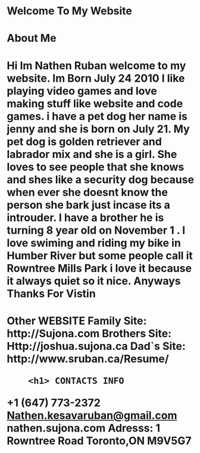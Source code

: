 <!DOCTYPE html>
<html>
    <head>
        <meta charset="utf-8">
        <title>Nathen Website</title>
    </head>
    <body>
<h1> Welcome To My Website </h1>
<h1> About Me</h1>
<h1> Hi Im Nathen Ruban welcome to my website. Im Born July 24 2010  I like playing video games and love making stuff like website and code games. i have a pet dog her name is jenny and she is born on July 21. My pet dog is golden retriever and labrador mix and she is a girl. She loves to see people that she knows  and shes like a security dog because when ever she doesnt know the person she bark just incase its a introuder. I have a brother  he is turning 8 year old on November 1 .  I love swiming and riding my bike in Humber River but some people call it  Rowntree Mills Park i love it because it always quiet so it nice. Anyways Thanks For Vistin
    <h1> Other WEBSITE
Family Site: http://Sujona.com
Brothers Site: Http://joshua.sujona.ca
Dad`s Site:   
        http://www.sruban.ca/Resume/

        
        <h1> CONTACTS INFO
+1 (647) 773-2372
Nathen.kesavaruban@gmail.com
nathen.sujona.com
            Adresss: 1 Rowntree Road Toronto,ON M9V5G7
    </body>
</html>

